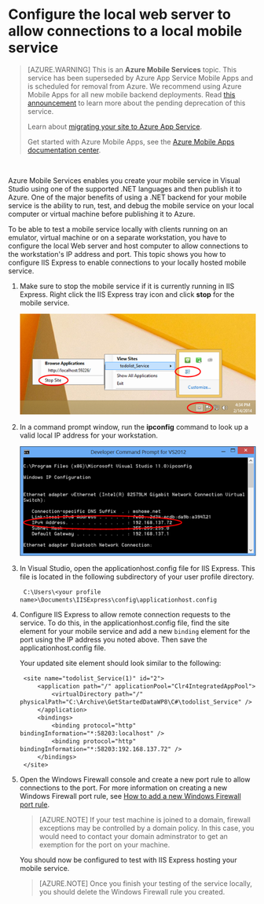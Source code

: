 <properties
	pageTitle="Configure IIS Express for local mobile service testing | Azure Mobile Services"
	description="Learn how to configure IIS Express to allow connections to a local mobile service project for testing."
	authors="ggailey777"
	manager="dwrede"
	services="mobile-services"
	documentationCenter=""
	editor=""/>

<tags
	ms.service="mobile-services"
	ms.workload="mobile"
	ms.tgt_pltfrm="na"
	ms.devlang="multiple"
	ms.topic="article"
	ms.date="07/21/2016"
	ms.author="glenga"/>

# Configure the local web server to allow connections to a local mobile service

>[AZURE.WARNING] This is an **Azure Mobile Services** topic.  This service has been superseded by Azure App Service Mobile Apps and is scheduled for removal from Azure.  We recommend using Azure Mobile Apps for all new mobile backend deployments.  Read [this announcement](https://azure.microsoft.com/blog/transition-of-azure-mobile-services/) to learn more about the pending deprecation of this service.  
> 
> Learn about [migrating your site to Azure App Service](https://azure.microsoft.com/en-us/documentation/articles/app-service-mobile-migrating-from-mobile-services/).
>
> Get started with Azure Mobile Apps, see the [Azure Mobile Apps documentation center](https://azure.microsoft.com/documentation/learning-paths/appservice-mobileapps/).

&nbsp;

Azure Mobile Services enables you create your mobile service in Visual Studio using one of the supported .NET languages and then publish it to Azure. One of the major benefits of using a .NET backend for your mobile service is the ability to run, test, and debug the mobile service on your local computer or virtual machine before publishing it to Azure.

To be able to test a mobile service locally with clients running on an emulator, virtual machine or on a separate workstation, you have to configure the local Web server and host computer to allow connections to the workstation's IP address and port. This topic shows you how to configure IIS Express to enable connections to your locally hosted mobile service.


1. Make sure to stop the mobile service if it is currently running in IIS Express. Right click the IIS Express tray icon and click **stop** for the mobile service.

    ![](./media/mobile-services-how-to-configure-iis-express/iis-express-tray-stop-site.png)


2. In a command prompt window, run the **ipconfig** command to look up a valid local IP address for your workstation.

    ![](./media/mobile-services-how-to-configure-iis-express/ipconfig.png)


3. In Visual Studio, open the applicationhost.config file for IIS Express. This file is located in the following subdirectory of your user profile directory.

        C:\Users\<your profile name>\Documents\IISExpress\config\applicationhost.config

4. Configure IIS Express to allow remote connection requests to the service. To do this, in the applicationhost.config file, find the site element for your mobile service and add a new `binding` element for the port using the IP address you noted above. Then save the applicationhost.config file. 

    Your updated site element should look similar to the following:

        <site name="todolist_Service(1)" id="2">
            <application path="/" applicationPool="Clr4IntegratedAppPool">
                <virtualDirectory path="/" physicalPath="C:\Archive\GetStartedDataWP8\C#\todolist_Service" />
            </application>
            <bindings>
                <binding protocol="http" bindingInformation="*:58203:localhost" />
                <binding protocol="http" bindingInformation="*:58203:192.168.137.72" />
            </bindings>
        </site>

5. Open the Windows Firewall console and create a new port rule to allow connections to the port. For more information on creating a new Windows Firewall port rule, see [How to add a new Windows Firewall port rule].

    >[AZURE.NOTE] If your test machine is joined to a domain, firewall exceptions may be controlled by a domain policy. In this case, you would need to contact your domain adminstrator to get an exemption for the port on your machine.

    You should now be configured to test with IIS Express hosting your mobile service. 

    >[AZURE.NOTE] Once you finish your testing of the service locally, you should delete the Windows Firewall rule you created. 


<!-- URLs. -->
[How to add a new Windows Firewall port rule]:  http://go.microsoft.com/fwlink/?LinkId=392240
